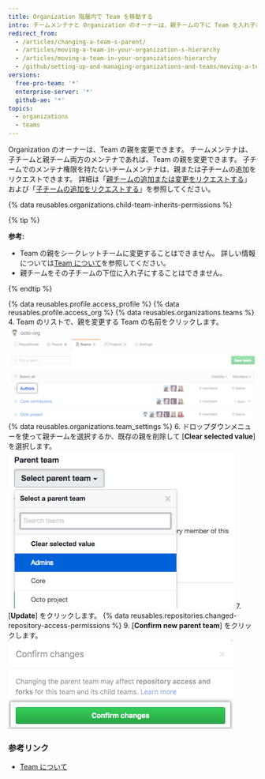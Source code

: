 ```yaml
---
title: Organization 階層内で Team を移動する
intro: チームメンテナと Organization のオーナーは、親チームの下に Team を入れ子にしたり、ネストした入れ子チームの親を変更または削除したりすることができます。
redirect_from:
  - /articles/changing-a-team-s-parent/
  - /articles/moving-a-team-in-your-organization-s-hierarchy
  - /articles/moving-a-team-in-your-organizations-hierarchy
  - /github/setting-up-and-managing-organizations-and-teams/moving-a-team-in-your-organizations-hierarchy
versions:
  free-pro-team: '*'
  enterprise-server: '*'
  github-ae: '*'
topics:
  - organizations
  - teams
---
```

Organization のオーナーは、Team の親を変更できます。 チームメンテナは、子チームと親チーム両方のメンテナであれば、Team の親を変更できます。 子チームでのメンテナ権限を持たないチームメンテナは、親または子チームの追加をリクエストできます。 詳細は「[親チームの追加または変更をリクエストする](/articles/requesting-to-add-or-change-a-parent-team)」および「[子チームの追加をリクエストする](/articles/requesting-to-add-a-child-team)」を参照してください。

{% data reusables.organizations.child-team-inherits-permissions %}

{% tip %}

**参考:**
- Team の親をシークレットチームに変更することはできません。 詳しい情報については[Team について](/articles/about-teams)を参照してください。
- 親チームをその子チームの下位に入れ子にすることはできません。

{% endtip %}

{% data reusables.profile.access_profile %}
{% data reusables.profile.access_org %}
{% data reusables.organizations.teams %}
4. Team のリストで、親を変更する Team の名前をクリックします。 ![Organization の Team のリスト](/assets/images/help/teams/click-team-name.png)
{% data reusables.organizations.team_settings %}
6. ドロップダウンメニューを使って親チームを選択するか、既存の親を削除して [**Clear selected value**] を選択します。 ![Organization の Team がリストされるドロップダウンメニュー](/assets/images/help/teams/choose-parent-team.png)
7. [**Update**] をクリックします。
{% data reusables.repositories.changed-repository-access-permissions %}
9. [**Confirm new parent team**] をクリックします。 ![リポジトリアクセス権の変更に関する情報のモーダルボックス](/assets/images/help/teams/confirm-new-parent-team.png)

### 参考リンク

- [Team について](/articles/about-teams)
